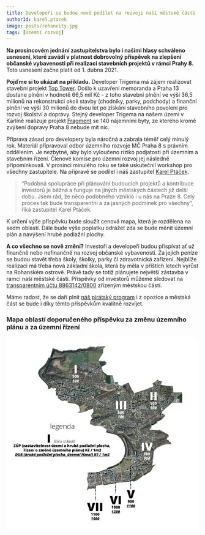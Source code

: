 ```yaml
---
title: Developeři se budou nově podílet na rozvoji naší městské části
authorId: karel.ptacek
image: posts/rohancity.jpg
tags: [Územní rozvoj]
---
```


**Na prosincovém jednání zastupitelstva bylo i našimi hlasy schváleno usnesení, které zavádí v platnost dobrovolný příspěvek na zlepšení občanské vybavenosti při realizaci stavebních projektů v rámci Prahy 8.** Toto usnesení začne platit od 1. dubna 2021.

**Pojďme si to ukázat na příkladu.** Developer Trigema má zájem realizovat stavební projekt [Top Tower](https://www.trigema.cz/toptower/). Došlo k uzavření memoranda a Praha 13 dostane plnění v hodnotě 66,5 mil Kč - z toho stavební plnění ve výši 36,5 milionů na rekonstrukci okolí stavby (chodníky, parky, podchody) a finanční plnění ve výši 30 milionů do dvou let po získání stavebního povolení pro rozvoj školství a dopravy. Stejný developer Trigema na našem území v Karlíně realizuje projekt [Fragment](https://www.trigema.cz/fragment/) se 140 nájemními byty, ze kterého kromě zvýšení dopravy Praha 8 nebude mít nic.   

Příprava zásad pro developery byla náročná a zabrala téměř celý minulý rok. Materiál připravoval odbor územního rozvoje MČ Praha 8 s právním oddělením. Je nezbytné, aby bylo vyloučeno riziko podjatosti při územním a stavebním řízení. Členové komise pro územní rozvoj jej následně připomínkovali. V prosinci minulého roku se také uskutečnil workshop pro všechny zastupitele. Na přípravě se podílel i náš zastupitel [Karel Ptáček](https://praha8.pirati.cz/lide/karel-ptacek.html).

>“Podobná spolupráce při plánování budoucích projektů a kontribuce investorů je běžná a funguje na jiných městských částech již delší dobu. Jsem rád, že něco podobného vzniklo i u nás na Praze 8. Celý proces tak bude transparentní a za jasných podmínek pro všechny”, říká zastupitel Karel Ptáček. 

K určení výše příspěvku bude sloužit cenová mapa, která je rozdělena na sedm oblastí. Dále bude výše poplatku odrážet zda se bude měnit územní plán a navýšení hrubé podlažní plochy.  

**A co všechno se nově změní?** Investoři a developeři budou přispívat ať už finančně nebo nefinančně na rozvoj občanské vybavenosti. Za jejich peníze se budou stavět třeba školy, školky, parky či zdravotnická zařízení. Nejblíže realizaci má třeba nová základní škola, která by měla v příštích letech vyrůst na Rohanském ostrově. Právě tady se totiž plánujete největší zástavba v rámci naší městské části. Příspěvky od investorů můžeme sledovat na [transparentním účtu 8863142/0800](https://www.csas.cz/cs/transparentni-ucty#/000000-0008863142/Mestska-cast-Praha-8) zřízeným městskou částí. 

Máme radost, že se daří plnit [náš pirátský program](https://redmine.pirati.cz/issues/28221) i z opozice a městská část se bude i díky těmto příspěvkům kvalitně rozvíjet.     

### Mapa oblastí doporučeného příspěvku za změnu územního plánu a za územní řízení

![Mapa oblastí](/assets/img/posts/developeri-mapaoblasti.png)
